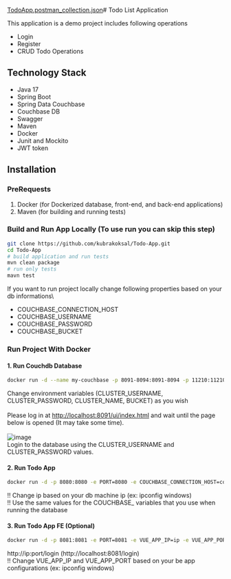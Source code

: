 [TodoApp.postman_collection.json](https://github.com/kubrakoksal/Todo-App/files/14649185/TodoApp.postman_collection.json)# Todo List Application

This application is a demo project includes following operations
- Login
- Register
- CRUD Todo Operations

## Technology Stack
* Java 17
* Spring Boot
* Spring Data Couchbase
* Couchbase DB
* Swagger
* Maven
* Docker
* Junit and Mockito
* JWT token

## Installation
### PreRequests
1. Docker (for Dockerized database, front-end, and back-end applications)
2. Maven (for building and running tests)

### Build and Run App Locally (To use run you can skip this step)
```bash
git clone https://github.com/kubrakoksal/Todo-App.git
cd Todo-App
# build application and run tests
mvn clean package
# run only tests 
mavn test
```

If you want to run project locally change  following properties based on your db informations\
- COUCHBASE_CONNECTION_HOST
- COUCHBASE_USERNAME
- COUCHBASE_PASSWORD
- COUCHBASE_BUCKET

### Run Project With Docker
#### 1. Run Couchdb Database
```bash
docker run -d --name my-couchbase -p 8091-8094:8091-8094 -p 11210:11210 -e CLUSTER_USERNAME=user -e CLUSTER_PASSWORD=password -e CLUSTER_NAME=Example_Cluster -e SERVICES=data,index,query,fts -e BUCKET=app_bucket -e NODE_INIT_INDEX_PATH=/opt/couchbase/var/lib/couchbase/indexes -e RBAC_USERNAME=user -e RBAC_PASSWORD=pwd123 bentonam/couchbase-docker
```
Change environment variables (CLUSTER_USERNAME, CLUSTER_PASSWORD, CLUSTER_NAME, BUCKET) as you wish <br>  <br>
Please log in at [http://localhost:8091/ui/index.html](http://localhost:8091/ui/index.html) and wait until the page below is opened (It may take some time).<br><br>
![image](https://github.com/kubrakoksal/Todo-App/assets/47196852/6bd0ebaf-ea36-498f-a90f-ff70bbfca598)<br>
Login to the database using the CLUSTER_USERNAME and CLUSTER_PASSWORD values.<br>

#### 2. Run Todo App
```bash
docker run -d -p 8080:8080 -e PORT=8080 -e COUCHBASE_CONNECTION_HOST=couchbase://ip -e COUCHBASE_USERNAME=user -e COUCHBASE_PASSWORD=password -e COUCHBASE_BUCKET=app_bucket kkoksal/todo-app-be
```
!! Change ip based on your db machine ip (ex: ipconfig windows)<br>
!! Use the same values for the COUCHBASE_ variables that you use when running the database<br>

#### 3. Run Todo App FE (Optional)
```bash
docker run -d -p 8081:8081 -e PORT=8081 -e VUE_APP_IP=ip -e VUE_APP_PORT=8080  kkoksal/todo-app-fe npm run serve
```
http://ip:port/login (http://localhost:8081/login)<br>
!! Change VUE_APP_IP and VUE_APP_PORT based on your be app configurations (ex: ipconfig windows)<br>
